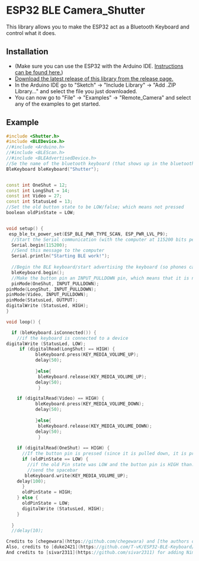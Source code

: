 # ESP32 BLE Camera_Shutter

This library allows you to make the ESP32 act as a Bluetooth Keyboard and control what it does.  

## Installation
- (Make sure you can use the ESP32 with the Arduino IDE. [Instructions can be found here.](https://github.com/espressif/arduino-esp32#installation-instructions))
- [Download the latest release of this library from the release page.](https://github.com/TanjuDuygu/Camera_Shutter)
- In the Arduino IDE go to "Sketch" -> "Include Library" -> "Add .ZIP Library..." and select the file you just downloaded.
- You can now go to "File" -> "Examples" -> "Remote_Camera" and select any of the examples to get started.

## Example
``` C++
#include <Shutter.h>
#include <BLEDevice.h>
//#include <Arduino.h>
//#include <BLEScan.h>
//#include <BLEAdvertisedDevice.h>
//Se the name of the bluetooth keyboard (that shows up in the bluetooth menu of your device)
BleKeyboard bleKeyboard("Shutter");


const int OneShut = 12;
const int LongShut = 14;
const int Video = 27;
const int StatusLed = 13;
//Set the old button state to be LOW/false; which means not pressed
boolean oldPinState = LOW;


void setup() {
 esp_ble_tx_power_set(ESP_BLE_PWR_TYPE_SCAN, ESP_PWR_LVL_P9);  
  //Start the Serial communication (with the computer at 115200 bits per second)
  Serial.begin(115200);
  //Send this message to the computer
  Serial.println("Starting BLE work!");
  
  //Begin the BLE keyboard/start advertising the keyboard (so phones can find it)
  bleKeyboard.begin();
  //Make the button pin an INPUT_PULLDOWN pin, which means that it is normally LOW, untill it is pressed/ connected to the 3.3V
  pinMode(OneShut, INPUT_PULLDOWN);
pinMode(LongShut, INPUT_PULLDOWN);
pinMode(Video, INPUT_PULLDOWN); 
pinMode(StatusLed, OUTPUT);
digitalWrite (StatusLed, HIGH);
}

void loop() {

  if (bleKeyboard.isConnected()) {
    //if the keyboard is connected to a device
digitalWrite (StatusLed, LOW);
     if (digitalRead(LongShut) == HIGH) {
           bleKeyboard.press(KEY_MEDIA_VOLUME_UP);
           delay(50);      
        
           }else{
            bleKeyboard.release(KEY_MEDIA_VOLUME_UP);
           delay(50);
            }

    if (digitalRead(Video) == HIGH) {
           bleKeyboard.press(KEY_MEDIA_VOLUME_DOWN);
           delay(50);      
        
           }else{
            bleKeyboard.release(KEY_MEDIA_VOLUME_DOWN);
           delay(50);
            }
            
    if (digitalRead(OneShut) == HIGH) {
      //If the button pin is pressed (since it is pulled down, it is pressed when it is high
      if (oldPinState == LOW) {
        //if the old Pin state was LOW and the button pin is HIGH than...
        //send the spacebar
       bleKeyboard.write(KEY_MEDIA_VOLUME_UP);
    delay(100);  
      }
      oldPinState = HIGH;
    } else {
      oldPinState = LOW;
      digitalWrite (StatusLed, HIGH);
    }
  
  }
  //delay(10);

Credits to [chegewara](https://github.com/chegewara) and [the authors of the USB keyboard library](https://github.com/arduino-libraries/Keyboard/) as this project is heavily based on their work!  
Also, credits to [duke2421](https://github.com/T-vK/ESP32-BLE-Keyboard/issues/1) who helped a lot with testing, debugging and fixing the device descriptor!
And credits to [sivar2311](https://github.com/sivar2311) for adding NimBLE support, greatly reducing the memory footprint, fixing advertising issues and for adding the `setDelay` method.

```
